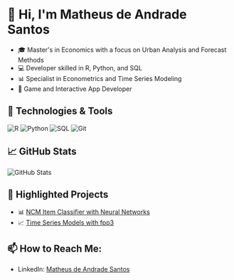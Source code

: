 ﻿
# 👋 Hi, I'm Matheus de Andrade Santos

- 🎓 Master's in Economics with a focus on Urban Analysis and Forecast Methods
- 💻 Developer skilled in R, Python, and SQL
- 📊 Specialist in Econometrics and Time Series Modeling
- 👾 Game and Interactive App Developer

## 🔧 Technologies & Tools
![R](https://img.shields.io/badge/R-276DC3?style=for-the-badge&logo=r&logoColor=white)
![Python](https://img.shields.io/badge/Python-3776AB?style=for-the-badge&logo=python&logoColor=white)
![SQL](https://img.shields.io/badge/SQL-316192?style=for-the-badge&logo=postgresql&logoColor=white)
![Git](https://img.shields.io/badge/Git-F05032?style=for-the-badge&logo=git&logoColor=white)

## 📈 GitHub Stats
![GitHub Stats](https://github-readme-stats.vercel.app/api?username=WizardCake&show_icons=true&theme=radical)

## 🌟 Highlighted Projects
- 📊 [NCM Item Classifier with Neural Networks](https://github.com/WizardCake/NCM-Classifier)
- 📈 [Time Series Models with fpp3](https://github.com/WizardCake/Time-Series-Modeling)

## 📫 How to Reach Me:
- LinkedIn: [Matheus de Andrade Santos](https://www.linkedin.com/in/matheus-andrade-b91a51218)

